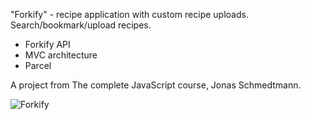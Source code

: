 "Forkify" - recipe application with custom recipe uploads. Search/bookmark/upload recipes.

- Forkify API
- MVC architecture
- Parcel

A project from The complete JavaScript course, Jonas Schmedtmann.

![Forkify](https://user-images.githubusercontent.com/125043957/225029348-0bace6cc-1852-47a4-a155-67ba1fa1f524.png)
